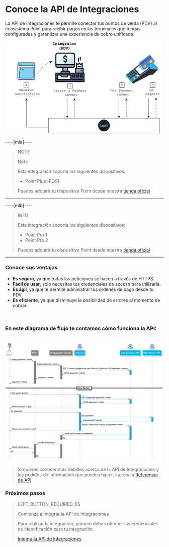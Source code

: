 # Conoce la API de Integraciones

La API de Integraciones te permite conectar tus puntos de venta (PDV) al ecosistema Point para recibir pagos en las terminales que tengas configuradas y garantizar una experiencia de cobro unificada.

![Diagrama 1](/images/mobile/pdv-flow.png)

----[mla]----
> NOTE
>
> Nota
>
> Esta integración soporta los siguientes dispositivos:
>
> - Point Plus (POS)
>
> Puedes adquirir tu dispositivo Point desde nuestra [tienda oficial](https://www.mercadopago.com.ar/point)

------------

----[mlb]----
> INFO
>
> Esta integración soporta los siguientes dispositivos:
>
> - Point Pro 1
> - Point Pro 2
>
> Puedes adquirir tu dispositivo Point desde nuestra [tienda oficial](https://www.mercadopago.com.br/point)

------------

### Conoce sus ventajas

* **Es segura**, ya que todas las peticiones se hacen a través de HTTPS.
* **Fácil de usar**, solo necesitas tus credenciales de acceso para utilizarla.
* **Es ágil**, ya que te permite administrar tus ordenes de pago desde tu PDV.
* **Es eficiente**, ya que disminuye la posibilidad de errores al momento de cobrar.

<br />

### En este diagrama de flujo te contamos cómo funciona la API:

![Mercado Pago Point Flow](/images/mobile/MercadoPagoFlowPoint.png)

> Si quieres conocer más detalles acerca de la API de Integraciones y los pedidos de información que puedes hacer, ingresa a [Referencia de API](https://www.mercadopago.com.ar/developers/es/reference)


### Próximos pasos

> LEFT_BUTTON_REQUIRED_ES
>
> Comienza a integrar la API de Integraciones
>
> Para realizar la integración, primero debes obtener las credenciales de identificación para tu integración.
>
> [Integra la API de Integraciones](https://www.mercadopago[FAKER][URL][DOMAIN]/developers/es/guides/in-person-payments/integration-api/integration)

